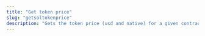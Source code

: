 ```yaml
---
title: "Get token price"
slug: "getsoltokenprice"
description: "Gets the token price (usd and native) for a given contract address and network."
---
```

